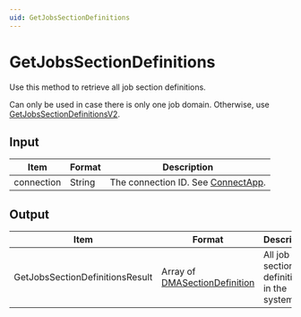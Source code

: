```yaml
---
uid: GetJobsSectionDefinitions
---
```


# GetJobsSectionDefinitions

Use this method to retrieve all job section definitions.

Can only be used in case there is only one job domain. Otherwise, use [GetJobsSectionDefinitionsV2](xref:GetJobsSectionDefinitionsV2).

## Input

| Item       | Format | Description                                          |
|------------|--------|------------------------------------------------------|
| connection | String | The connection ID. See [ConnectApp](xref:ConnectApp). |

## Output

| Item | Format | Description |
|--|--|--|
| GetJobsSectionDefinitionsResult | Array of [DMASectionDefinition](xref:DMASectionDefinition) | All job section definitions in the system. |
